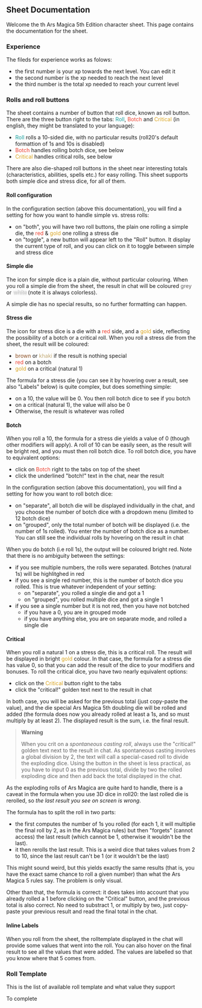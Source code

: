 ## Sheet Documentation

Welcome the th Ars Magica 5th Edition character sheet. This page contains the documentation for the sheet.

### Experience
The fileds for experience works as folows:
+ the first number is your xp towards the next level. You can edit it
+ the second number is the xp needed to reach the next level
+ the third number is the total xp needed to reach your current level


### Rolls and roll buttons

The sheet contains a number of button that roll dice, known as roll button. There are the three button right to the tabs: <span style="color:#169E9C">Roll</span>, <span style="color:#ee3f2f">Botch</span> and <span style="color:#DAA520">Critical</span> (in english, they might be translated to your language):
+ <span style="color:#169E9C">Roll</span> rolls a 10-sided die, with no particular results (roll20's default formattion of 1s and 10s is disabled)
+ <span style="color:#ee3f2f">Botch</span> handles rolling botch dice, see below
+ <span style="color:#daa520">Critical</span> handles critical rolls, see below

There are also die-shaped roll buttons in the sheet near interesting totals (characteristics, abilities, spells etc.) for easy rolling. This sheet supports both simple dice and stress dice, for all of them.


#### Roll configuration
In the configuration section (above this documentation), you will find a setting for how you want to handle simple vs. stress rolls:
+ on "both", you will have two roll buttons, the plain one rolling a simple die, the <span style="color:#ee3f2f">red</span> & <span style="color:#daa520">gold</span> one rolling a stress die
+ on "toggle", a new button will appear left to the "Roll" button. It display the current type of roll, and you can click on it to toggle between simple and stress dice

#### Simple die
The icon for simple dice is a plain die, without particular colouring. When you roll a simple die from the sheet, the result in chat will be coloured <span style="color:#5e5e5e">grey</span> or <span style="color:white; text-shadow: 1px 0px 3px #666666">white</span> (note it is always colorless).

A simple die has no special results, so no further formatting can happen.

#### Stress die
The icon for stress dice is a die with a <span style="color:#ee3f2f">red</span> side, and a <span style="color:#daa520">gold</span> side, reflecting the possibility of a botch or a critical roll. When you roll a stress die from the sheet, the result will be coloured:
+ <span style="color:#8d4f23">brown</span> or <span style="color:#c2a973">khaki</span> if the result is nothing special
+ <span style="color:#ee3f2f">red</span> on a botch
+ <span style="color:#daa520">gold</span> on a critical (natural 1)

The formula for a stress die (you can see it by hovering over a result, see also "Labels" below) is quite complex, but does something simple:
+ on a 10, the value will be 0. You then roll botch dice to see if you botch
+ on a critical (natural 1), the value will also be 0
+ Otherwise, the result is whatever was rolled

#### Botch
When you roll a 10, the formula for a stress die yields a value of 0 (though other modifiers will apply). A roll of 10 can be easily seen, as the result will be bright red, and you must then roll botch dice. To roll botch dice, you have to equivalent options:
+ click on <span style="color:#ee3f2f">Botch</span> right to the tabs on top of the sheet
+ click the underlined "botch!" text in the chat, near the result

In the configuration section (above this documentation), you will find a setting for how you want to roll botch dice:
+ on "separate", all botch die will be displayed individually in the chat, and you choose the number of botch dice with a dropdown menu (limited to 12 botch dice)
+ on "grouped", only the total number of botch will be displayed (i.e. the number of 1s rolled). You enter the number of botch dice as a number. You can still see the individual rolls by hovering on the result in chat

When you do botch (i.e roll 1s), the output will be coloured bright red. Note that there is no ambiguity between the settings:
+ if you see multiple numbers, the rolls were separated. Botches (natural 1s) will be highlitghed in red
+ if you see a single red number, this is the number of botch dice you rolled. This is true whatever independent of your setting:
    + on "separate", you rolled a single die and got a 1
    + on "grouped", you rolled multiple dice and got a single 1
+ if you see a single number but it is not red, then you have not botched
    + if you have a 0, you are in grouped mode
    + if you have anything else, you are on separate mode, and rolled a single die

#### Critical
When you roll a natural 1 on a stress die, this is a critical roll. The result will be displayed in bright <span style="color:#daa520">gold</span> colour. In that case, the formula for a stress die has value 0, so that you can add the result of the dice to your modifiers and bonuses. To roll the critical dice, you have two nearly equivalent options:
+ click on the <span style="color:#DAA520">Critical</span> button right to the tabs
+ click the "critical!" golden text next to the result in chat

In both case, you will be asked for the previous total (just copy-paste the value), and the die special Ars Magica 5th doubling die will be rolled and added (the formula does now you already rolled at least a 1s, and so must multiply by at least 2). The displayed result is the sum, i.e. the final result.

> **Warning**
>
> When you crit on a *spontaneous casting roll*, always use the "critical!" golden text next to the result in chat. As spontaneous casting involves a global division by 2, the text will call a special-cased roll to divide the exploding dice. Using the button in the sheet is less practical, as you have to input 0 as the previous total, divide by two the rolled exploding dice and then add back the total displayed in the chat.

As the exploding rolls of Ars Magica are quite hard to handle, there is a caveat in the formula when you use 3D dice in roll20: the last rolled die is rerolled, so *the last result you see on screen is wrong*.

The formula has to split the roll in two parts:
+ the first computes the number of 1s you rolled (for each 1, it will multiplie the final roll by 2, as in the Ars Magica rules) but then "forgets" (cannot access) the last result (which cannot be 1, otherwise it wouldn't be the last).
+ it then rerolls the last result. This is a weird dice that takes values from 2 to 10, since the last result can't be 1 (or it wouldn't be the last)

This might sound weird, but this yields exactly the same results (that is, you have the exact same chance to roll a given number) than what the Ars Magica 5 rules say. The problem is only visual.

Other than that, the formula is correct: it does takes into account that you already rolled a 1 before clicking on the "Critical" button, and the previous total is also correct. No need to substract 1, or multiply by two, just copy-paste your previous result and read the final total in the chat.


#### Inline Labels
When you roll from the sheet, the rolltemplate displayed in the chat will provide some values that went into the roll. You can also hover on the final result to see all the values that were added. The values are labelled so that you know where that 5 comes from.

### Roll Template
This is the list of available roll template and what value they support

To complete